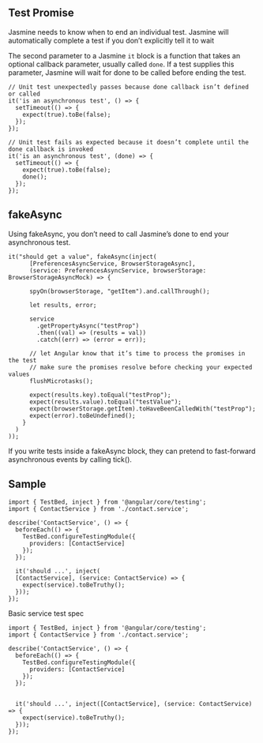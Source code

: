 ## Test Promise

Jasmine needs to know when to end an individual test.
Jasmine will automatically complete a test if you don’t explicitly tell it to wait

The second parameter to a Jasmine `it` block is a function that takes an optional callback parameter, usually called `done`.
If a test supplies this parameter, Jasmine will wait for done to be called before ending the test.

```
// Unit test unexpectedly passes because done callback isn’t defined or called
it('is an asynchronous test', () => {
  setTimeout(() => {
    expect(true).toBe(false);
  });
});

// Unit test fails as expected because it doesn’t complete until the done callback is invoked
it('is an asynchronous test', (done) => {
  setTimeout(() => {
    expect(true).toBe(false);
    done();
  });
});
```

## fakeAsync

Using fakeAsync, you don’t need to call Jasmine’s done to end your asynchronous test.

```
it("should get a value", fakeAsync(inject(
      [PreferencesAsyncService, BrowserStorageAsync],
      (service: PreferencesAsyncService, browserStorage: BrowserStorageAsyncMock) => {

      spyOn(browserStorage, "getItem").and.callThrough();

      let results, error;

      service
        .getPropertyAsync("testProp")
        .then((val) => (results = val))
        .catch((err) => (error = err));

      // let Angular know that it’s time to process the promises in the test
      // make sure the promises resolve before checking your expected values
      flushMicrotasks();

      expect(results.key).toEqual("testProp");
      expect(results.value).toEqual("testValue");
      expect(browserStorage.getItem).toHaveBeenCalledWith("testProp");
      expect(error).toBeUndefined();
    }
  )
));
```

If you write tests inside a fakeAsync block, they can pretend to fast-forward asynchronous events by calling tick().

## Sample

```
import { TestBed, inject } from '@angular/core/testing';
import { ContactService } from './contact.service';

describe('ContactService', () => {
  beforeEach(() => {
    TestBed.configureTestingModule({
      providers: [ContactService]
    });
  });

  it('should ...', inject(
  [ContactService], (service: ContactService) => {
    expect(service).toBeTruthy();
  }));
});

```

Basic service test spec

```
import { TestBed, inject } from '@angular/core/testing';
import { ContactService } from './contact.service';

describe('ContactService', () => {
  beforeEach(() => {
    TestBed.configureTestingModule({
      providers: [ContactService]
    });
  });


  it('should ...', inject([ContactService], (service: ContactService) => {
    expect(service).toBeTruthy();
  }));
});
```

